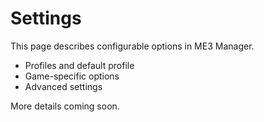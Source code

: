 # Settings

This page describes configurable options in ME3 Manager.

- Profiles and default profile
- Game-specific options
- Advanced settings

More details coming soon.
